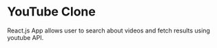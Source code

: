 # YouTube Clone
React.js App allows user to search about videos and fetch results using youtube API.

